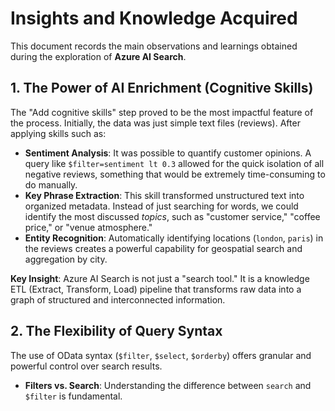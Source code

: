 # Insights and Knowledge Acquired

This document records the main observations and learnings obtained during the exploration of **Azure AI Search**.

## 1. The Power of AI Enrichment (Cognitive Skills)

The "Add cognitive skills" step proved to be the most impactful feature of the process. Initially, the data was just simple text files (reviews). After applying skills such as:

* **Sentiment Analysis**: It was possible to quantify customer opinions. A query like `$filter=sentiment lt 0.3` allowed for the quick isolation of all negative reviews, something that would be extremely time-consuming to do manually.
* **Key Phrase Extraction**: This skill transformed unstructured text into organized metadata. Instead of just searching for words, we could identify the most discussed *topics*, such as "customer service," "coffee price," or "venue atmosphere."
* **Entity Recognition**: Automatically identifying locations (`london`, `paris`) in the reviews creates a powerful capability for geospatial search and aggregation by city.

**Key Insight**: Azure AI Search is not just a "search tool." It is a knowledge ETL (Extract, Transform, Load) pipeline that transforms raw data into a graph of structured and interconnected information.

## 2. The Flexibility of Query Syntax

The use of OData syntax (`$filter`, `$select`, `$orderby`) offers granular and powerful control over search results.

* **Filters vs. Search**: Understanding the difference between `search` and `$filter` is fundamental.
